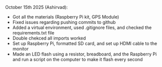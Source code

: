 October 15th 2025 (Ashirvad):
- Got all the materials (Raspberry Pi kit, GPS Module)
- Fixed issues regarding pushing commits to github
- Added a virtual environment, used .gitignore files, and checked the requirements.txt file
- Double chekced all imports worked
- Set up Raspberry Pi, formatted SD card, and set up HDMI cable to the monitor
- Made an LED flash using a resistor, breadboard, and the Raspberry Pi and run a script on the computer to make it flash every second